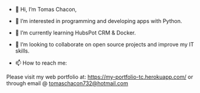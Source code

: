 - 👋 Hi, I’m Tomas Chacon, 
- 👀 I’m interested in programming and developing apps with Python.
- 🌱 I’m currently learning HubsPot CRM & Docker.
- 💞️ I’m looking to collaborate on open source projects and improve my IT skills.

- 📫 How to reach me:

Please visit my web portfolio at: https://my-portfolio-tc.herokuapp.com/ or through email @ tomaschacon732@hotmail.com
